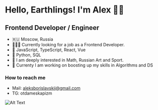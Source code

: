 # Hello, Earthlings! I'm Alex 🥷🏻
## Frontend Developer / Engineer 

- 🇷🇺 Moscow, Russia
- 👨🏻‍💻 Currently looking for a job as a Frontend Developer.
- 💞️ JavaScript, TypeScript, React, Vue
- 🦊 Python, SQL
- 🦦 I am deeply interested in Math, Russian Art and Sport.
- 🌲 Currenty I am working on boosting up my skills in Algorithms and DS

### How to reach me 

- Mail: aleksborislavskij@gmail.com
- TG: otdameskapizm

![Alt Text](https://media.giphy.com/media/6heBQSjt2IoA8/giphy.gif)

<!---
Saimon398/Saimon398 is a ✨ special ✨ repository because its `README.md` (this file) appears on your GitHub profile.
You can click the Preview link to take a look at your changes.
--->
